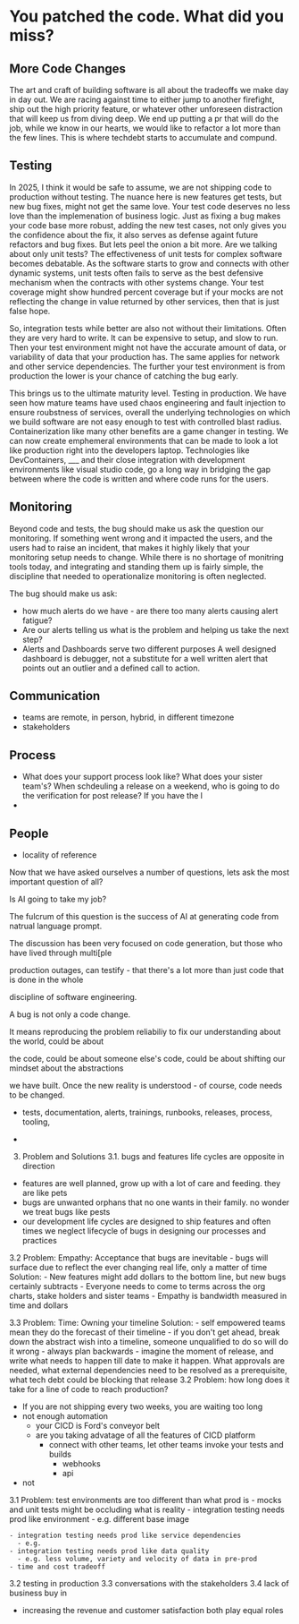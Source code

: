 # You patched the code. What did you miss?



## More Code Changes

The art and craft of building software is all about the tradeoffs we make day in day out.
We are racing against time to either jump to another firefight, ship out the high priority feature, or whatever other unforeseen distraction that will keep us from diving deep.
We end up putting a pr that will do the job, while we know in our hearts, we would like to refactor a lot more than the few lines.
This is where techdebt starts to accumulate and compund.


## Testing

In 2025, I think it would be safe to assume, we are not shipping code to production without testing.
The nuance here is new features get tests, but new bug fixes, might not get the same love.
Your test code deserves no less love than the implemenation of business logic.
Just as fixing a bug makes your code base more robust, adding the new test cases, not only gives you the confidence about the fix, it also serves as defense againt future refactors and bug fixes.
But lets peel the onion a bit more.
Are we talking about only unit tests?
The effectiveness of unit tests for complex software becomes debatable.
As the software starts to grow and connects with other dynamic systems, unit tests often fails to serve as the best defensive mechanism when the contracts with other systems change.
Your test coverage might show hundred percent coverage but if your mocks are not reflecting the change in value returned by other services, then that is just false hope.

So, integration tests while better are also not without their limitations.
Often they are very hard to write.
It can be expensive to setup, and slow to run.
Then your test environment might not have the accurate amount of data, or variability of data that your production has.
The same applies for network and other service dependencies.
The further your test environment is from production the lower is your chance of catching the bug early.

This brings us to the ultimate maturity level.
Testing in production.
We have seen how mature teams have used chaos engineering and fault injection to ensure roubstness of services, overall
the underlying technologies on which we build software are not easy enough to test with controlled blast radius.
Containerization like many other benefits are a game changer in testing.
We can now create emphemeral environments that can be made to look a lot like production right into the developers laptop.
Technologies like DevContainers, ___ and their close integration with development environments like visual studio code, go a long way in bridging the gap between where the code is written and where code runs for the users. 


## Monitoring
Beyond code and tests, the bug should make us ask the question our monitoring.
If something went wrong and it impacted the users, and the users had to raise an incident, that makes it highly likely that your monitoring setup needs to change.
While there is no shortage of monitring tools today, and integrating and standing them up is fairly simple, the discipline that needed to operationalize monitoring is often neglected.

The bug should make us ask:
- how much alerts do we have - are there too many alerts causing alert fatigue?
- Are our alerts telling us what is the problem and helping us take the next step?
- Alerts and Dashboards serve two different purposes
A well designed dashboard is debugger, not a substitute for a well written alert that points out an outlier and a defined call to action.




## Communication
  - teams are remote, in person, hybrid, in different timezone
  - stakeholders

## Process

  - What does your support process look like? What does your sister team's? When schdeuling a release on a weekend, who is going to
    do the verification for post release? If you have the l
  -

## People

  - locality of reference

 
Now that we have asked ourselves a number of questions, lets ask the most important question of all?

 

Is AI going to take my job?

 

The fulcrum of this question is the success of AI at generating code from natrual language prompt.

The discussion has been very focused on code generation, but those who have lived through multi[ple

production outages, can testify - that there's a lot more than just code that is done in the whole

discipline of software engineering.

 

A bug is not only a code change.

It means reproducing the problem reliabiliy to fix our understanding about the world, could be about

the code, could be about someone else's code, could be about shifting our mindset about the abstractions

we have built. Once the new reality is understood - of course, code needs to be changed.

- tests, documentation, alerts, trainings, runbooks, releases, process, tooling,

-








3. Problem and Solutions
3.1. bugs and features life cycles are opposite in direction
- features are well planned, grow up with a lot of care and feeding. they are like pets
- bugs are unwanted orphans that no one wants in their family. no wonder we treat bugs like pests
- our development life cycles are designed to ship features and often times we neglect lifecycle of bugs in designing our processes and practices

3.2 Problem: Empathy: Acceptance that bugs are inevitable
    - bugs will surface due to reflect the ever changing real life, only a matter of time
    Solution:
    - New features might add dollars to the bottom line, but new bugs certainly subtracts
    - Everyone needs to come to terms across the org charts, stake holders and sister teams
    - Empathy is bandwidth measured in time and dollars  

3.3 Problem: Time: Owning your timeline
    Solution:
    - self empowered teams mean they do the forecast of their timeline
    - if you don't get ahead, break down the abstract wish into a timeline, someone unqualified to do so will do it wrong
    - always plan backwards - imagine the moment of release, and write what needs to happen till date to make it happen. What approvals are needed, what external dependencies need to be resolved as a prerequisite, what tech debt could be blocking that release
3.2 Problem: how long does it take for a line of code to reach production?
   - If you are not shipping every two weeks, you are waiting too long
   - not enough automation 
     - your CICD is Ford's conveyor belt 
     - are you taking advatage of all the features of CICD platform
       - connect with other teams, let other teams invoke your tests and builds
          - webhooks
          - api
   - not 

3.1 Problem: test environments are too different than what prod is
    - mocks and unit tests might be occluding what is reality
    - integration testing needs prod like environment
      - e.g. different base image 

    - integration testing needs prod like service dependencies
      - e.g. 
    - integration testing needs prod like data quality
      - e.g. less volume, variety and velocity of data in pre-prod
    - time and cost tradeoff
3.2 testing in production
3.3 conversations with the stakeholders
3.4 lack of business buy in 
  - increasing the revenue and customer satisfaction both play equal roles


